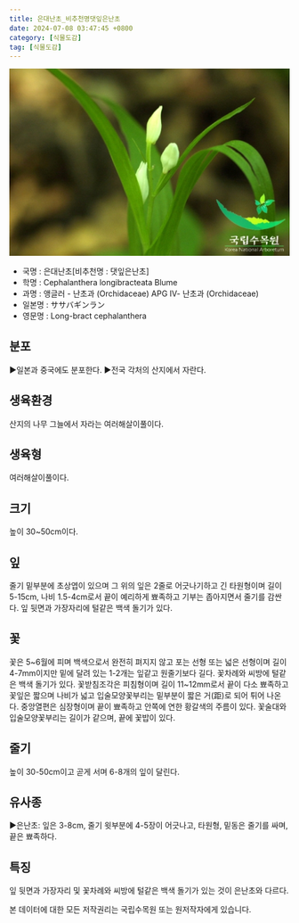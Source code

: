 ```yaml
---
title: 은대난초_비추천명댓잎은난초
date: 2024-07-08 03:47:45 +0800
category: [식물도감]
tag: [식물도감]
---
```




![은대난초[비추천명 : 댓잎은난초]](/assets/img/fileUpload/plants/basic/Orchidaceae/Cephalanthera/15305/1_th2.JPG)
- 국명 : 은대난초[비추천명 : 댓잎은난초]
- 학명 : Cephalanthera longibracteata Blume
- 과명 : 앵글러 - 난초과 (Orchidaceae) APG Ⅳ- 난초과 (Orchidaceae)
- 일본명 : ササバギンラン
- 영문명 : Long-bract cephalanthera


## 분포
▶일본과 중국에도 분포한다.
▶전국 각처의 산지에서 자란다.
## 생육환경
산지의 나무 그늘에서 자라는 여러해살이풀이다.
## 생육형
여러해살이풀이다.
## 크기
높이 30~50cm이다.
## 잎
줄기 밑부분에 초상엽이 있으며 그 위의 잎은 2줄로 어긋나기하고 긴 타원형이며 길이 5-15cm, 나비 1.5-4cm로서 끝이 예리하게 뾰족하고 기부는 좁아지면서 줄기를 감싼다. 잎 뒷면과 가장자리에 털같은 백색 돌기가 있다.
## 꽃
꽃은 5~6월에 피며 백색으로서 완전히 펴지지 않고 포는 선형 또는 넓은 선형이며 길이 4-7mm이지만 밑에 달려 있는 1-2개는 잎같고 원줄기보다 길다. 꽃차례와 씨방에 털같은 백색 돌기가 있다. 꽃받침조각은 피침형이며 길이 11~12mm로서 끝이 다소 뾰족하고 꽃잎은 짧으며 나비가 넓고 입술모양꽃부리는 밑부분이 짧은 거(距)로 되어 튀어 나온다. 중앙열편은 심장형이며 끝이 뾰족하고 안쪽에 연한 황갈색의 주름이 있다. 꽃술대와 입술모양꽃부리는 길이가 같으며, 끝에 꽃밥이 있다.
## 줄기
높이 30-50cm이고 곧게 서며 6-8개의 잎이 달린다.
## 유사종
▶은난초: 잎은 3-8cm, 줄기 윗부분에 4-5장이 어긋나고, 타원형, 밑동은 줄기를 싸며, 끝은 뾰족하다.
## 특징
잎 뒷면과 가장자리 및 꽃차례와 씨방에 털같은 백색 돌기가 있는 것이 은난초와 다르다.






본 데이터에 대한 모든 저작권리는 국립수목원 또는 원저작자에게 있습니다.

